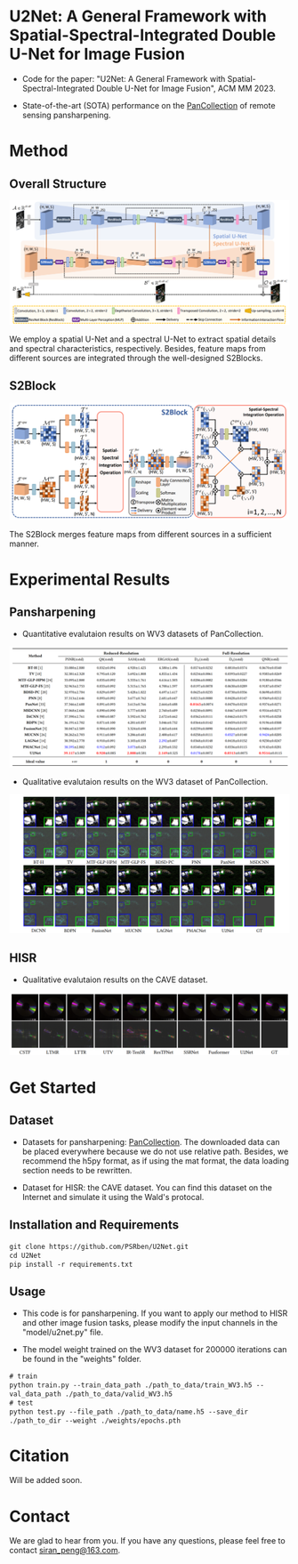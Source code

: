 # U2Net: A General Framework with Spatial-Spectral-Integrated Double U-Net for Image Fusion
- Code for the paper: "U2Net: A General Framework with Spatial-Spectral-Integrated Double U-Net for Image Fusion", ACM MM 2023.

- State-of-the-art (SOTA) performance on the [PanCollection](https://github.com/liangjiandeng/PanCollection) of remote sensing pansharpening.

# Method
## Overall Structure

![u2net](show_image/u2net.png#pic_center)

We employ a spatial U-Net and a spectral U-Net to extract spatial details and spectral characteristics, respectively. Besides, feature maps from different sources are integrated through the well-designed S2Blocks.

## S2Block

![s2block](show_image/s2block.png#pic_center)

The S2Block merges feature maps from different sources in a sufficient manner.

# Experimental Results
## Pansharpening
- Quantitative evalutaion results on WV3 datasets of PanCollection.

![wv3](show_image/wv3.png#pic_center)
- Qualitative evalutaion results on the WV3 dataset of PanCollection.

![wv3](show_image/wv3_visual.png#pic_center)

## HISR
- Qualitative evalutaion results on the CAVE dataset.

![cave](show_image/cave_visual.png#pic_center)

# Get Started
## Dataset
- Datasets for pansharpening: [PanCollection](https://github.com/liangjiandeng/PanCollection). The downloaded data can be placed everywhere because we do not use relative path. Besides, we recommend the h5py format, as if using the mat format, the data loading section needs to be rewritten.

- Dataset for HISR: the CAVE dataset. You can find this dataset on the Internet and simulate it using the Wald's protocal.

## Installation and Requirements
```shell
git clone https://github.com/PSRben/U2Net.git
cd U2Net
pip install -r requirements.txt
```

## Usage
- This code is for pansharpening. If you want to apply our method to HISR and other image fusion tasks, please modify the input channels in the "model/u2net.py" file.

- The model weight trained on the WV3 dataset for 200000 iterations can be found in the "weights" folder.

```shell
# train
python train.py --train_data_path ./path_to_data/train_WV3.h5 --val_data_path ./path_to_data/valid_WV3.h5
# test
python test.py --file_path ./path_to_data/name.h5 --save_dir ./path_to_dir --weight ./weights/epochs.pth
```

# Citation
Will be added soon.

# Contact
We are glad to hear from you. If you have any questions, please feel free to contact siran_peng@163.com.

